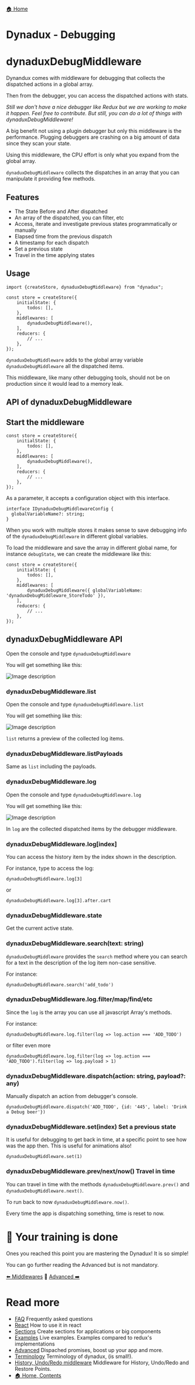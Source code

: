 [🏠 Home](../README.md)

# Dynadux - Debugging

# dynaduxDebugMiddleware

Dynandux comes with middleware for debugging that collects the dispatched actions in a global array.

Then from the debugger, you can access the dispatched actions with stats. 

_Still we don't have a nice debugger like Redux but we are working to make it happen. Feel free to contribute. But still, you can do a lot of things with dynaduxDebugMiddleware!_

A big benefit not using a plugin debugger but only this middleware is the performance.
Plugging debuggers are crashing on a big amount of data since they scan your state.

Using this middleware, the CPU effort is only what you expand from the global array. 

`dynaduxDebugMiddleware` collects the dispatches in an array that you can manipulate it providing few methods.

## Features

- The State Before and After dispatched
- An array of the dispatched, you can filter, etc
- Access, iterate and investigate previous states programmatically or manually
- Elapsed time from the previous dispatch
- A timestamp for each dispatch
- Set a previous state
- Travel in the time applying states

## Usage

```
import {createStore, dynaduxDebugMiddleware} from "dynadux";

const store = createStore({
    initialState: {
        todos: [],
    },
    middlewares: [
        dynaduxDebugMiddleware(),
    ],
    reducers: {
        // ...
    },
});

```

`dynaduxDebugMiddleware` adds to the global array variable `dynaduxDebugMiddleware` all the dispatched items.

This middleware, like many other debugging tools, should not be on production since it would lead to a memory leak.

## API of dynaduxDebugMiddleware

## Start the middleware

```
const store = createStore({
    initialState: {
        todos: [],
    },
    middlewares: [
        dynaduxDebugMiddleware(),
    ],
    reducers: {
        // ...
    },
});
```
As a parameter, it accepts a configuration object with this interface.

```
interface IDynaduxDebugMiddlewareConfig {
  globalVariableName?: string;
}
```
When you work with multiple stores it makes sense to save debugging info of the `dynaduxDebugMiddleware` in different global variables.

To load the middleware and save the array in different global name, for instance `debugState`, we can create the middleware like this:

```
const store = createStore({
    initialState: {
        todos: [],
    },
    middlewares: [
        dynaduxDebugMiddleware({ globalVariableName: 'dynaduxDebugMiddleware_StoreTodo' }),
    ],
    reducers: {
        // ...
    },
});
```

## dynaduxDebugMiddleware API

Open the console and type `dynaduxDebugMiddleware`

You will get something like this:

![Image description](assets/dynaduxDebugMiddleware.api.png)

### dynaduxDebugMiddleware.list

Open the console and type `dynaduxDebugMiddleware.list`

You will get something like this:

![Image description](assets/dynaduxDebugMiddleware.list.png)

`list` returns a preview of the collected log items.

### dynaduxDebugMiddleware.listPayloads

Same as `list` including the payloads.

### dynaduxDebugMiddleware.log

Open the console and type `dynaduxDebugMiddleware.log`

You will get something like this:

![Image description](assets/dynaduxDebugMiddleware.log.png)

In `log` are the collected dispatched items by the debugger middleware.

### dynaduxDebugMiddleware.log[index]

You can access the history item by the index shown in the description.

For instance, type to access the log:

`dynaduxDebugMiddleware.log[3]` 

or 

`dynaduxDebugMiddleware.log[3].after.cart`

### dynaduxDebugMiddleware.state

Get the current active state.

### dynaduxDebugMiddleware.search(text: string)

`dynaduxDebugMiddleware` provides the `search` method where you can search for a text in the description of the log item non-case sensitive.

For instance:

`dynaduxDebugMiddleware.search('add_todo')`

### dynaduxDebugMiddleware.log.filter/map/find/etc

Since the `log` is the array you can use all javascript Array's methods.

For instance: 

`dynaduxDebugMiddleware.log.filter(log => log.action === 'ADD_TODO')`

or filter even more

`dynaduxDebugMiddleware.log.filter(log => log.action === 'ADD_TODO').filter(log => log.payload > 1)`

### dynaduxDebugMiddleware.dispatch(action: string, payload?: any)

Manually dispatch an action from debugger's console.

`dynaduxDebugMiddleware.dispatch('ADD_TODO', {id: '445', label: 'Drink a Debug beer'})`

### dynaduxDebugMiddleware.set(index) Set a previous state

It is useful for debugging to get back in time, at a specific point to see how was the app then. This is useful for animations also!

`dynaduxDebugMiddleware.set(1)`

### dynaduxDebugMiddleware.prev/next/now() Travel in time

You can travel in time with the methods `dynaduxDebugMiddleware.prev()` and `dynaduxDebugMiddleware.next()`.

To run back to now `dynaduxDebugMiddleware.now()`.

Every time the app is dispatching something, time is reset to now.

# 🎉 Your training is done

Ones you reached this point you are mastering the Dynadux! It is so simple!

You can go further reading the Advanced but is not mandatory.

[⬅️ Middlewares](./Middlewares.md) 🔶 [Advanced ➡️](./Advanced.md) 

# Read more 

- [FAQ](./FAQ.md) Frequently asked questions
- [React](./React.md) How to use it in react
- [Sections](./Sections.md) Create sections for applications or big components
- [Examples](./Examples.md) Live examples. Examples compared to redux's implementations
- [Advanced](./Advanced.md) Dispached promises, boost up your app and more.
- [Terminology](./Terminology.md) Terminology of dynadux, (is small!).
- [History, Undo/Redo middleware](https://github.com/aneldev/dynadux-history-middleware) Middleware for History, Undo/Redo and Restore Points.
- [🏠 Home, Contents](../README.md#table-of-contents)
